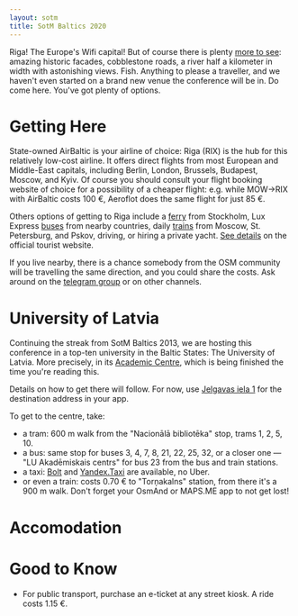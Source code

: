 ```yaml
---
layout: sotm
title: SotM Baltics 2020
---
```

Riga! The Europe's Wifi capital!
But of course there is plenty [more to see](https://www.liveriga.com/en/):
amazing historic facades, cobblestone roads, a river half
a kilometer in width with astonishing views. Fish. Anything to
please a traveller, and we haven't even started on a brand new
venue the conference will be in. Do come here. You've got plenty of options.

# Getting Here

State-owned AirBaltic is your airline of choice: Riga (RIX) is the hub for
this relatively low-cost airline. It offers direct flights from most
European and Middle-East capitals, including Berlin, London, Brussels,
Budapest, Moscow, and Kyiv. Of course you should consult your flight
booking website of choice for a possibility of a cheaper flight: e.g.
while MOW→RIX with AirBaltic costs 100 €, Aeroflot does the same flight
for just 85 €.

Others options of getting to Riga include
a [ferry](https://www.tallinksilja.com/en/latvia-riga) from Stockholm,
Lux Express [buses](https://www.luxexpress.eu/en/routes/) from nearby countries,
daily [trains](http://pass.rzd.ru/static/public/ru?STRUCTURE_ID=5125&layer_id=3290&refererLayerId=162&id=2369)
from Moscow, St. Petersburg, and Pskov, driving, or hiring a private yacht.
[See details](https://www.liveriga.com/en/10-arrival) on the official
tourist website.

If you live nearby, there is a chance somebody from the OSM community
will be travelling the same direction, and you could share the costs.
Ask around on the [telegram group](https://t.me/OpenStreetMapOrg) or
on other channels.

# University of Latvia

Continuing the streak from SotM Baltics 2013, we are hosting this
conference in a top-ten university in the Baltic States: The University
of Latvia. More precisely, in its [Academic Centre](https://www.akademiskaiscentrs.lu.lv/en/),
which is being finished the time you're reading this.

Details on how to get there will follow. For now, use
[Jelgavas iela 1](https://www.openstreetmap.org/?mlat=56.93666&mlon=24.09727#map=18/56.93666/24.09727)
for the destination address in your app.

To get to the centre, take:

* a tram: 600 m walk from the "Nacionālā bibliotēka" stop, trams 1, 2, 5, 10.
* a bus: same stop for buses 3, 4, 7, 8, 21, 22, 25, 32,
    or a closer one — "LU Akadēmiskais centrs" for bus 23 from the bus and train stations.
* a taxi: [Bolt](https://bolt.eu/en/cities/riga/) and [Yandex.Taxi](https://taxi.yandex.lv/)
    are available, no Uber.
* or even a train: costs 0.70 € to "Torņakalns" station, from there
    it's a 900 m walk. Don't forget your OsmAnd or MAPS.ME app to not get lost!

# Accomodation

# Good to Know

* For public transport, purchase an e-ticket at any street kiosk. A ride costs 1.15 €.
